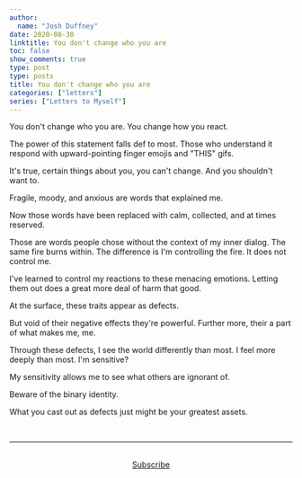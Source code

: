 ```yaml
---
author:
  name: "Josh Duffney"
date: 2020-08-30
linktitle: You don't change who you are
toc: false
show_comments: true
type: post
type: posts
title: You don't change who you are
categories: ["letters"]
series: ["Letters to Myself"]
---
```


You don't change who you are. You change how you react. 

The power of this statement falls def to most. Those who understand it respond with upward-pointing finger emojis and "THIS" gifs. 

It's true, certain things about you, you can't change. And you shouldn't want to.

Fragile, moody, and anxious are words that explained me.

Now those words have been replaced with calm, collected, and at times reserved.

Those are words people chose without the context of my inner dialog. The same fire burns within. The difference is I'm controlling the fire. It does not control me. 

I've learned to control my reactions to these menacing emotions. Letting them out does a great more deal of harm that good.

At the surface, these traits appear as defects. 

But void of their negative effects they're powerful. Further more, their a part of what makes me, me.

Through these defects, I see the world differently than most. I feel more deeply than most. I'm sensitive? 

My sensitivity allows me to see what others are ignorant of. 

Beware of the binary identity. 

What you cast out as defects just might be your greatest assets.

<br>

---


<br>

<div align="center">
<a href="https://share.mailbrew.com/joshduffney/the-duffney-digest-8iwj7ZGKXGjn">Subscribe</a>
</div>

<br>